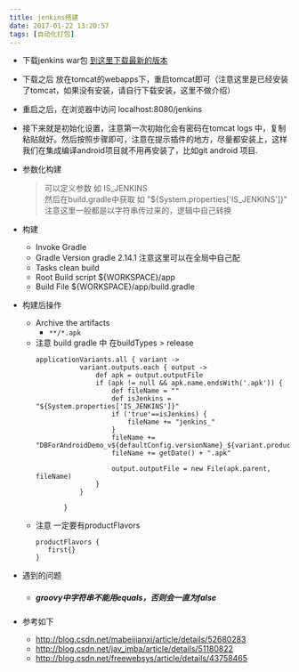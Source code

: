 ```yaml
---
title: jenkins搭建
date: 2017-01-22 13:20:57
tags: [自动化打包]
---
```

- 下载jenkins war包 [到这里下载最新的版本](https://jenkins.io/index.html)

- 下载之后 放在tomcat的webapps下，重启tomcat即可（注意这里是已经安装了tomcat，如果没有安装，请自行下载安装，这里不做介绍）

- 重启之后，在浏览器中访问 localhost:8080/jenkins

- 接下来就是初始化设置，注意第一次初始化会有密码在tomcat logs 中，复制粘贴就好。然后按照步骤即可，注意在提示插件的地方，尽量都安装上，这样我们在集成编译android项目就不用再安装了，比如git android 项目.

- 参数化构建
  > 可以定义参数 如 IS_JENKINS  
    然后在build.gradle中获取 如 "${System.properties['IS_JENKINS']}" 注意这里一般都是以字符串传过来的，逻辑中自己转换
- 构建
  - Invoke Gradle
  - Gradle Version gradle 2.14.1  注意这里可以在全局中自己配
  - Tasks clean build  
  - Root Build script   ${WORKSPACE}/app
  - Build File  ${WORKSPACE}/app/build.gradle

- 构建后操作
  - Archive the artifacts
    - `**/*.apk`  
  - 注意 build gradle 中 在buildTypes > release  
    ```
    applicationVariants.all { variant ->
               variant.outputs.each { output ->
                   def apk = output.outputFile
                   if (apk != null && apk.name.endsWith('.apk')) {
                       def fileName = ""
                       def isJenkins = "${System.properties['IS_JENKINS']}"
                       if ('true'==isJenkins) {
                           fileName += "jenkins_"
                       }
                       fileName += "DBForAndroidDemo_v${defaultConfig.versionName}_${variant.productFlavors[0].name}_"
                       fileName += getDate() + ".apk"

                       output.outputFile = new File(apk.parent, fileName)
                   }
               }

           }
    ```
  - 注意 一定要有productFlavors
    ```
    productFlavors {
       first{}
    }
    ```
- 遇到的问题
  - ##### groovy中字符串不能用equals，否则会一直为false #####
- 参考如下
  - http://blog.csdn.net/mabeijianxi/article/details/52680283
  - http://blog.csdn.net/jav_imba/article/details/51180822
  - http://blog.csdn.net/freewebsys/article/details/43758465
